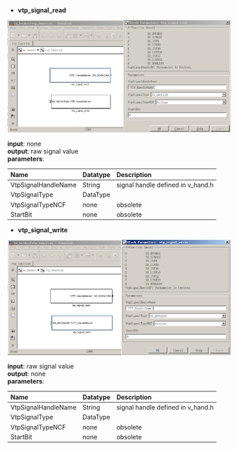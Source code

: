 * **vtp\_signal\_read**

![](/assets/vtp_signal_read.PNG)

**input**: none  
**output**: raw signal value  
**parameters**:

| Name | Datatype | Description |
| :--- | :--- | :--- |
| VtpSignalHandleName | String | signal handle defined in v\_hand.h |
| VtpSignalType | DataType |  |
| VtpSignalTypeNCF | none | obsolete |
| StartBit | none | obsolete |

* **vtp\_signal\_write**

![](/assets/vtp_signal_write.PNG)

**input**: raw signal value  
**output**: none  
**parameters**:

| Name | Datatype | Description |
| :--- | :--- | :--- |
| VtpSignalHandleName | String | signal handle defined in v\_hand.h |
| VtpSignalType | DataType |  |
| VtpSignalTypeNCF | none | obsolete |
| StartBit | none | obsolete |



